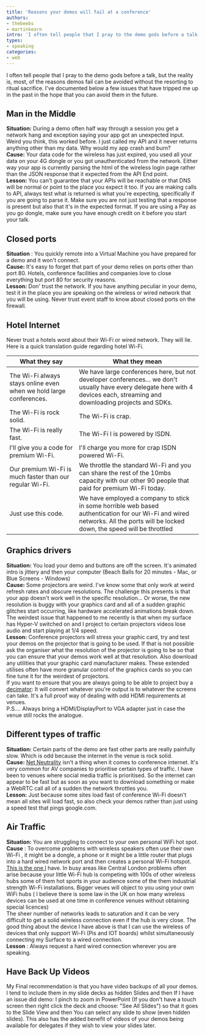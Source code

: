 ```yaml
---
title: 'Reasons your demos will fail at a conference'
authors:
- thebeebs
- martinkearn
intro: 'I often tell people that I pray to the demo gods before a talk, but the reality is, most, of the reasons demos fail can be avoided without the resorting to ritual sacrifice.'
types:
- speaking
categories:
- web
---
```


I often tell people that I pray to the demo gods before a talk, but the reality is, most, of the reasons demos fail can be avoided without the resorting to ritual sacrifice. I&#39;ve documented below a few issues that have tripped me up in the past in the hope that you can avoid them in the future. 

## Man in the Middle  
**Situation:**  During a demo often half way through a session you get a network hang and exception saying your app got an unexpected input. Weird you think, this worked before. I just called my API and it never returns anything other than my data. Why would my app crash and burn?   
**Cause:**  Your data code for the wireless has just expired, you used all your data on your 4G dongle or you got unauthenticated from the network. Either way your app is currently parsing the html of the wireless login page rather than the JSON response that it expected from the API End point.  
**Lesson:**  You can&#39;t guarantee that your APIs will be reachable or that DNS will be normal or point to the place you expect it too. If you are making calls to API, always test what is returned is what you&#39;re expecting, specifically if you are going to parse it. Make sure you are not just testing that a response is present but also that it&#39;s in the expected format. If you are using a Pay as you go dongle, make sure you have enough credit on it before you start your talk.  

## Closed ports  
**Situation** : You quickly remote into a Virtual Machine you have prepared for a demo and it won&#39;t connect.  
**Cause:** It&#39;s easy to forget that part of your demo relies on ports other than port 80. Hotels, conference facilities and companies love to close everything but port 80 for security reasons.  
**Lesson:**  Don&#39; trust the network. If you have anything peculiar in your demo, test it in the place you are speaking on the wireless or wired network that you will be using. Never trust event staff to know about closed ports on the firewall.  

## Hotel Internet  
Never trust a hotels word about their Wi-Fi or wired network. They will lie. Here is a quick translation guide regarding hotel Wi-Fi.   

<table><thead>
<tr>
<th>What they say</th>
<th>What they mean</th>
</tr>
</thead><tbody>
<tr>
<td>The Wi-Fi always stays online even when we hold large conferences.</td>
<td>We have large conferences here, but not developer conferences… we don't usually have every delegate here with 4 devices each, streaming and downloading projects and SDKs.</td>
</tr>
<tr>
<td>The Wi-Fi is rock solid.</td>
<td>The Wi-Fi is crap.</td>
</tr>
<tr>
<td>The Wi-Fi is really fast.</td>
<td>The Wi-Fi I is powered by ISDN.</td>
</tr>
<tr>
<td>I'll give you a code for premium Wi-Fi.</td>
<td>I'll charge you more for crap ISDN powered Wi-Fi.</td>
</tr>
<tr>
<td>Our premium Wi-Fi is much faster than our regular Wi-Fi.</td>
<td>We throttle the standard Wi-Fi and you can share the rest of the 10mbs capacity with our other 90 people that paid for premium Wi-Fi today.</td>
</tr>
<tr>
<td>Just use this code.</td>
<td>We have employed a company to stick in some horrible web based authentication for our Wi-Fi and wired networks. All the ports will be locked down, the speed will be throttled</td>
</tr>
</tbody></table>

## Graphics drivers  
**Situation:**  You load your demo and buttons are off the screen. It&#39;s animated intro is jittery and then your computer (Beach Balls for 20 minutes - Mac, or Blue Screens - Windows)  
**Cause:**  Some projectors are weird. I&#39;ve know some that only work at weird refresh rates and obscure resolutions. The challenge this presents is that your app doesn&#39;t work well in the specific resolution… Or worse, the new resolution is buggy with your graphics card and all of a sudden graphic glitches start occurring, like hardware accelerated animations break down. The weirdest issue that happened to me recently is that when my surface has Hyper-V switched on and I project to certain projectors videos lose audio and start playing at 1/4 speed.  
**Lesson:**  Conference projectors will stress your graphic card, try and test your demos on the projector that is going to be used. If that is not possible ask the organiser what the resolution of the projector is going to be so that you can ensure that your demos work well at that resolution. Also download any utilities that your graphic card manufacturer makes. These extended utilises often have more granular control of the graphics cards so you can fine tune it for the weirdest of projectors.  
 If you want to ensure that you are always going to be able to project buy a [decimator][1]: It will convert whatever you&#39;re output is to whatever the screens can take. It&#39;s a full proof way of dealing with odd HDMI requirements at venues.   
P.S.… Always bring a HDMI/DisplayPort to VGA adapter just in case the venue still rocks the analogue.  

## Different types of traffic  
**Situation:**  Certain parts of the demo are fast other parts are really painfully slow. Which is odd because the internet in the venue is rock solid.   
**Cause:** [Net Neutrality][2] isn&#39;t a thing when it comes to conference internet. It&#39;s very common for AV companies to prioritise certain types of traffic. I have been to venues where social media traffic is prioritised. So the internet can appear to be fast but as soon as you want to download something or make a WebRTC call all of a sudden the network throttles you.   
**Lesson:**  Just because some sites load fast of conference Wi-Fi doesn&#39;t mean all sites will load fast, so also check your demos rather than just using a speed test that pings google.com.  

## Air Traffic  
**Situation:**  You are struggling to connect to your own personal WiFi hot spot.  
**Cause** : To overcome problems with wireless speakers often use their own Wi-Fi , it might be a dongle, a phone or it might be a little router that plugs into a hard wired network port and then creates a personal Wi-Fi hotspot. [This is the one I][3] have. In busy areas like Central London problems often arise because your little Wi-Fi hub is competing with 100s of other wireless hubs some of them hot sports in your audience some of the them industrial strength Wi-Fi installations. Bigger veues will object to you using your own WiFi hubs ( I believe there is some law in the UK on how many wireless devices can be used at one time in conference venues without obtaining special licences)  
The sheer number of networks leads to saturation and it can be very difficult to get a solid wireless connection even if the hub is very close. The good thing about the device I have above is that I can use the wireless of devices that only support Wi-Fi (Pis and IOT boards) whilst simultaneously connecting my Surface to a wired connection.   
**Lesson** : Always request a hard wired connection wherever you are speaking.  

## Have Back Up Videos  
My Final recommendation is that you have video backups of all your demos. I tend to include them in my slide decks as hidden Slides and then If I have an issue did demo: I pinch to zoom in PowerPoint (If you don&#39;t have a touch screen then right click the deck and choose: &quot;See All Slides&quot;) so that it goes to the Slide View and then You can select any slide to show (even hidden slides). This also has the added benefit of videos of your demos being available for delegates if they wish to view your slides later.  

[1]: http://decimator.com/Products/MiniConverters/MD-HX/MD-HX.html
[2]: https://en.wikipedia.org/wiki/Net_neutrality
[3]: http://www.maplin.co.uk/p/tp-link-tl-wr710n-pocket-150mbps-wi-fi-universal-routeraccess-pointrepeater-n34ql

